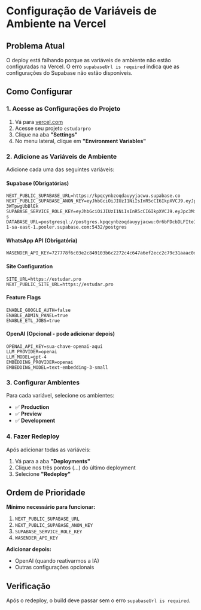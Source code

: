 # Configuração de Variáveis de Ambiente na Vercel

## Problema Atual
O deploy está falhando porque as variáveis de ambiente não estão configuradas na Vercel. O erro `supabaseUrl is required` indica que as configurações do Supabase não estão disponíveis.

## Como Configurar

### 1. Acesse as Configurações do Projeto
1. Vá para [vercel.com](https://vercel.com)
2. Acesse seu projeto `estudarpro`
3. Clique na aba **"Settings"**
4. No menu lateral, clique em **"Environment Variables"**

### 2. Adicione as Variáveis de Ambiente

Adicione cada uma das seguintes variáveis:

#### Supabase (Obrigatórias)
```
NEXT_PUBLIC_SUPABASE_URL=https://kpqcynbzoqdauyyjacwu.supabase.co
NEXT_PUBLIC_SUPABASE_ANON_KEY=eyJhbGciOiJIUzI1NiIsInR5cCI6IkpXVCJ9.eyJpc3MiOiJzdXBhYmFzZSIsInJlZiI6ImtwcWN5bmJ6b3FkYXV5eWphY3d1Iiwicm9sZSI6ImFub24iLCJpYXQiOjE3NTY4NTc2NzQsImV4cCI6MjA3MjQzMzY3NH0.js7yainSICtdl7QSFya9oIcsCRL29O-3WTpwgUbBlEk
SUPABASE_SERVICE_ROLE_KEY=eyJhbGciOiJIUzI1NiIsInR5cCI6IkpXVCJ9.eyJpc3MiOiJzdXBhYmFzZSIsInJlZiI6ImtwcWN5bmJ6b3FkYXV5eWphY3d1Iiwicm9sZSI6InNlcnZpY2Vfcm9sZSIsImlhdCI6MTc1Njg1NzY3NCwiZXhwIjoyMDcyNDMzNjc0fQ.fz0c5maHdX1SbxWlFR4CePIvdEnta6nGzfGQryYLe-s
DATABASE_URL=postgresql://postgres.kpqcynbzoqdauyyjacwu:0r6bFDcbDLFIteI0@aws-1-sa-east-1.pooler.supabase.com:5432/postgres
```

#### WhatsApp API (Obrigatória)
```
WASENDER_API_KEY=727778f6c03e2c849103b6c2272c4c647a6ef2ecc2c79c31aaac0d634ad686c8
```

#### Site Configuration
```
SITE_URL=https://estudar.pro
NEXT_PUBLIC_SITE_URL=https://estudar.pro
```

#### Feature Flags
```
ENABLE_GOOGLE_AUTH=false
ENABLE_ADMIN_PANEL=true
ENABLE_ETL_JOBS=true
```

#### OpenAI (Opcional - pode adicionar depois)
```
OPENAI_API_KEY=sua-chave-openai-aqui
LLM_PROVIDER=openai
LLM_MODEL=gpt-4
EMBEDDING_PROVIDER=openai
EMBEDDING_MODEL=text-embedding-3-small
```

### 3. Configurar Ambientes
Para cada variável, selecione os ambientes:
- ✅ **Production**
- ✅ **Preview** 
- ✅ **Development**

### 4. Fazer Redeploy
Após adicionar todas as variáveis:
1. Vá para a aba **"Deployments"**
2. Clique nos três pontos (...) do último deployment
3. Selecione **"Redeploy"**

## Ordem de Prioridade

**Mínimo necessário para funcionar:**
1. `NEXT_PUBLIC_SUPABASE_URL`
2. `NEXT_PUBLIC_SUPABASE_ANON_KEY`
3. `SUPABASE_SERVICE_ROLE_KEY`
4. `WASENDER_API_KEY`

**Adicionar depois:**
- OpenAI (quando reativarmos a IA)
- Outras configurações opcionais

## Verificação
Após o redeploy, o build deve passar sem o erro `supabaseUrl is required`.

